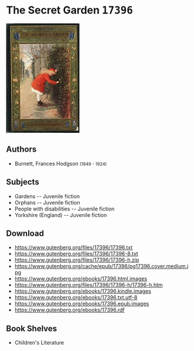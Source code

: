 # The Secret Garden <kbd>17396</kbd>

![](./cover.medium.jpg "")

## Authors


 - Burnett, Frances Hodgson <small>(1849 - 1924)</small>

## Subjects


 - Gardens -- Juvenile fiction
 - Orphans -- Juvenile fiction
 - People with disabilities -- Juvenile fiction
 - Yorkshire (England) -- Juvenile fiction

## Download


 - https://www.gutenberg.org/files/17396/17396.txt
 - https://www.gutenberg.org/files/17396/17396-8.txt
 - https://www.gutenberg.org/files/17396/17396-h.zip
 - https://www.gutenberg.org/cache/epub/17396/pg17396.cover.medium.jpg
 - https://www.gutenberg.org/ebooks/17396.html.images
 - https://www.gutenberg.org/files/17396/17396-h/17396-h.htm
 - https://www.gutenberg.org/ebooks/17396.kindle.images
 - https://www.gutenberg.org/ebooks/17396.txt.utf-8
 - https://www.gutenberg.org/ebooks/17396.epub.images
 - https://www.gutenberg.org/ebooks/17396.rdf

## Book Shelves


 - Children's Literature
